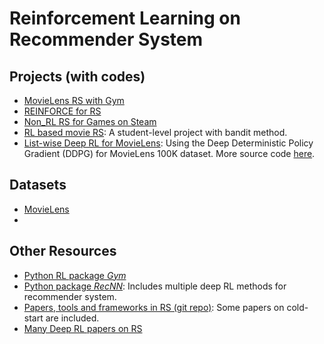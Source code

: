 # Reinforcement Learning on Recommender System
## Projects (with codes)
- [MovieLens RS with Gym](https://github.com/sadighian/recommendation-gym)
- [REINFORCE for RS](https://towardsdatascience.com/top-k-off-policy-correction-for-a-reinforce-recommender-system-e34381dceef8)
- [Non_RL RS for Games on Steam](https://github.com/AudreyGermain/Game-Recommendation-System#methodology)
- [RL based movie RS](https://github.com/PierreGe/RL-movie-recommender): A student-level project with bandit method.
- [List-wise Deep RL for MovieLens](https://github.com/egipcy/LIRD): Using the Deep Deterministic Policy Gradient (DDPG) for MovieLens 100K dataset. More source code [here](https://github.com/luozachary/drl-rec).

## Datasets
- [MovieLens](http://files.grouplens.org/datasets/movielens/)
- 

## Other Resources
- [Python RL package *Gym*](https://gym.openai.com/docs/)
- [Python package *RecNN*](https://github.com/awarebayes/RecNN): Includes multiple deep RL methods for recommender system.
- [Papers, tools and frameworks in RS (git repo)](https://github.com/daicoolb/RecommenderSystem-Paper/blob/master/README.md): Some papers on cold-start are included.
- [Many Deep RL papers on RS](https://github.com/guyulongcs/Awesome-Deep-Reinforcement-Learning-Papers-for-Search-Recommendation-Advertising)


